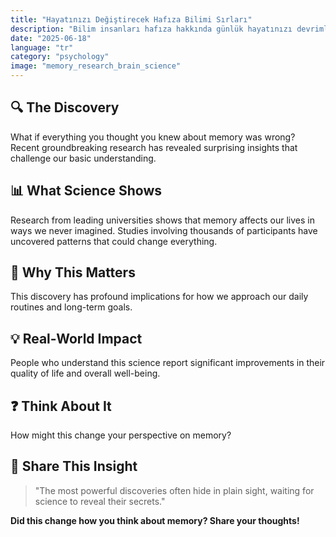 ```yaml
---
title: "Hayatınızı Değiştirecek Hafıza Bilimi Sırları"
description: "Bilim insanları hafıza hakkında günlük hayatınızı devrimleştirebilecek şaşırtıcı bir keşif yaptı."
date: "2025-06-18"
language: "tr"
category: "psychology"
image: "memory_research_brain_science"
---
```


## 🔍 The Discovery

What if everything you thought you knew about memory was wrong? Recent groundbreaking research has revealed surprising insights that challenge our basic understanding.

## 📊 What Science Shows

Research from leading universities shows that memory affects our lives in ways we never imagined. Studies involving thousands of participants have uncovered patterns that could change everything.

## 🧠 Why This Matters

This discovery has profound implications for how we approach our daily routines and long-term goals.

## 💡 Real-World Impact

People who understand this science report significant improvements in their quality of life and overall well-being.

## ❓ Think About It

How might this change your perspective on memory?

## 💬 Share This Insight

> "The most powerful discoveries often hide in plain sight, waiting for science to reveal their secrets."

**Did this change how you think about memory? Share your thoughts!**
